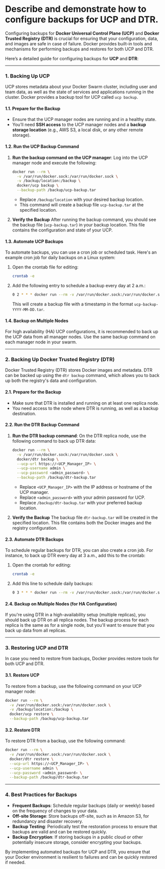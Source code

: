 # Describe and demonstrate how to configure backups for UCP and DTR.

Configuring backups for **Docker Universal Control Plane (UCP)** and **Docker Trusted Registry (DTR)** is crucial for ensuring that your configuration, data, and images are safe in case of failure. Docker provides built-in tools and mechanisms for performing backups and restores for both UCP and DTR.

Here’s a detailed guide for configuring backups for **UCP** and **DTR**:

---

### **1. Backing Up UCP**
UCP stores metadata about your Docker Swarm cluster, including user and team data, as well as the state of services and applications running in the cluster. Docker provides a backup tool for UCP called `ucp backup`.

#### **1.1. Prepare for the Backup**
- Ensure that the UCP manager nodes are running and in a healthy state.
- You’ll need **SSH access** to the UCP manager nodes and a **backup storage location** (e.g., AWS S3, a local disk, or any other remote storage).

#### **1.2. Run the UCP Backup Command**
1. **Run the backup command on the UCP manager**:
   Log into the UCP manager node and execute the following:
   
   ```bash
   docker run --rm \
     -v /var/run/docker.sock:/var/run/docker.sock \
     -v /backup/location:/backup \
     docker/ucp backup \
     --backup-path /backup/ucp-backup.tar
   ```
   - Replace `/backup/location` with your desired backup location.
   - This command will create a backup file `ucp-backup.tar` at the specified location.

2. **Verify the Backup**
   After running the backup command, you should see the backup file (`ucp-backup.tar`) in your backup location. This file contains the configuration and state of your UCP.

#### **1.3. Automate UCP Backups**
To automate backups, you can use a cron job or scheduled task. Here's an example cron job for daily backups on a Linux system:

1. Open the crontab file for editing:
   ```bash
   crontab -e
   ```

2. Add the following entry to schedule a backup every day at 2 a.m.:
   ```bash
   0 2 * * * docker run --rm -v /var/run/docker.sock:/var/run/docker.sock -v /backup/location:/backup docker/ucp backup --backup-path /backup/ucp-backup-$(date +\%F).tar
   ```

   This will create a backup file with a timestamp in the format `ucp-backup-YYYY-MM-DD.tar`.

#### **1.4. Backup on Multiple Nodes**
For high availability (HA) UCP configurations, it is recommended to back up the UCP data from all manager nodes. Use the same backup command on each manager node in your swarm.

---

### **2. Backing Up Docker Trusted Registry (DTR)**
Docker Trusted Registry (DTR) stores Docker images and metadata. DTR can be backed up using the `dtr backup` command, which allows you to back up both the registry's data and configuration.

#### **2.1. Prepare for the Backup**
- Make sure that DTR is installed and running on at least one replica node.
- You need access to the node where DTR is running, as well as a backup destination.

#### **2.2. Run the DTR Backup Command**
1. **Run the DTR backup command**:
   On the DTR replica node, use the following command to back up DTR data:

   ```bash
   docker run --rm \
     -v /var/run/docker.sock:/var/run/docker.sock \
     docker/dtr backup \
     --ucp-url https://<UCP_Manager_IP> \
     --ucp-username admin \
     --ucp-password <admin_password> \
     --backup-path /backup/dtr-backup.tar
   ```

   - Replace `<UCP_Manager_IP>` with the IP address or hostname of the UCP manager.
   - Replace `<admin_password>` with your admin password for UCP.
   - Replace `/backup/dtr-backup.tar` with your preferred backup location.

2. **Verify the Backup**
   The backup file `dtr-backup.tar` will be created in the specified location. This file contains both the Docker images and the registry configuration.

#### **2.3. Automate DTR Backups**
To schedule regular backups for DTR, you can also create a cron job. For instance, to back up DTR every day at 3 a.m., add this to the crontab:

1. Open the crontab for editing:
   ```bash
   crontab -e
   ```

2. Add this line to schedule daily backups:
   ```bash
   0 3 * * * docker run --rm -v /var/run/docker.sock:/var/run/docker.sock -v /backup/location:/backup docker/dtr backup --ucp-url https://<UCP_Manager_IP> --ucp-username admin --ucp-password <admin_password> --backup-path /backup/dtr-backup-$(date +\%F).tar
   ```

#### **2.4. Backup on Multiple Nodes (for HA Configuration)**
If you're using DTR in a high-availability setup (multiple replicas), you should back up DTR on all replica nodes. The backup process for each replica is the same as for a single node, but you'll want to ensure that you back up data from all replicas.

---

### **3. Restoring UCP and DTR**
In case you need to restore from backups, Docker provides restore tools for both UCP and DTR.

#### **3.1. Restore UCP**
To restore from a backup, use the following command on your UCP manager node:

```bash
docker run --rm \
  -v /var/run/docker.sock:/var/run/docker.sock \
  -v /backup/location:/backup \
  docker/ucp restore \
  --backup-path /backup/ucp-backup.tar
```

#### **3.2. Restore DTR**
To restore DTR from a backup, use the following command:

```bash
docker run --rm \
  -v /var/run/docker.sock:/var/run/docker.sock \
  docker/dtr restore \
  --ucp-url https://<UCP_Manager_IP> \
  --ucp-username admin \
  --ucp-password <admin_password> \
  --backup-path /backup/dtr-backup.tar
```

---

### **4. Best Practices for Backups**
- **Frequent Backups**: Schedule regular backups (daily or weekly) based on the frequency of changes to your data.
- **Off-site Storage**: Store backups off-site, such as in Amazon S3, for redundancy and disaster recovery.
- **Backup Testing**: Periodically test the restoration process to ensure that backups are valid and can be restored quickly.
- **Backup Encryption**: If storing backups in a public cloud or other potentially insecure storage, consider encrypting your backups.

By implementing automated backups for UCP and DTR, you ensure that your Docker environment is resilient to failures and can be quickly restored if needed.